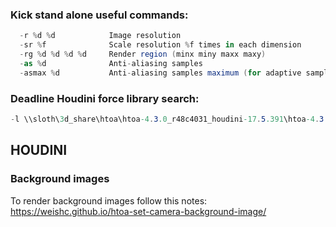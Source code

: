 ### Kick stand alone useful commands:

```C#
  -r %d %d            Image resolution
  -sr %f              Scale resolution %f times in each dimension
  -rg %d %d %d %d     Render region (minx miny maxx maxy)
  -as %d              Anti-aliasing samples
  -asmax %d           Anti-aliasing samples maximum (for adaptive sampling)
```
### Deadline Houdini force library search:

```C#
-l \\sloth\3d_share\htoa\htoa-4.3.0_r48c4031_houdini-17.5.391\htoa-4.3.0_r48c4031_houdini-17.5.391\arnold\plugins
```


## HOUDINI   

### Background images   

To render background images follow this notes: https://weishc.github.io/htoa-set-camera-background-image/    
